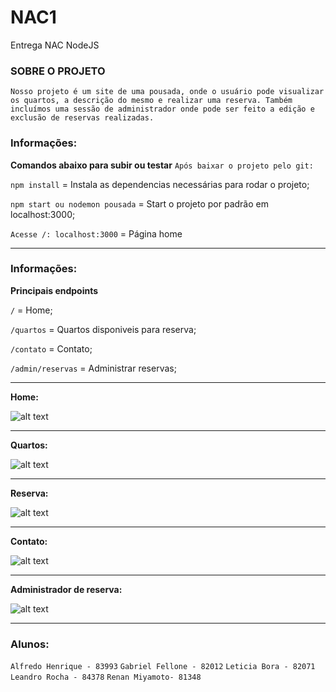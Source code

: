 # NAC1
Entrega NAC NodeJS

### SOBRE O PROJETO
`Nosso projeto é um site de uma pousada, onde o usuário pode visualizar os quartos, a descrição do mesmo e realizar uma reserva. Também incluímos uma sessão de administrador onde pode ser feito a edição e exclusão de reservas realizadas.`

### Informações:

**Comandos abaixo para subir ou testar**
`Após baixar o projeto pelo git:`

`npm install` = Instala as dependencias necessárias para rodar o projeto;

`npm start ou nodemon pousada` = Start o projeto por padrão em localhost:3000;

`Acesse /: localhost:3000` = Página home 

----------
### Informações:

**Principais endpoints**

`/` = Home;

`/quartos` = Quartos disponiveis para reserva;

`/contato` = Contato;

`/admin/reservas` = Administrar reservas;

----------
**Home:**

![alt text](https://github.com/thealfredohenrique/pousada/blob/master/home.PNG?raw=true)

----------

**Quartos:**

![alt text](https://github.com/thealfredohenrique/pousada/blob/master/quarto.PNG?raw=true)

----------

**Reserva:**

![alt text](https://github.com/thealfredohenrique/pousada/blob/master/reserva.PNG?raw=true)

----------

**Contato:**

![alt text](https://github.com/thealfredohenrique/pousada/blob/master/contato.PNG?raw=true)

----------

**Administrador de reserva:**

![alt text](https://github.com/thealfredohenrique/pousada/blob/master/adm.PNG?raw=true)

----------

### Alunos:

`Alfredo Henrique - 83993`
`Gabriel Fellone - 82012`
`Leticia Bora - 82071`
`Leandro Rocha - 84378`
`Renan Miyamoto- 81348`